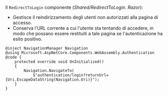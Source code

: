 Il `RedirectToLogin` componente (*Shared/RedirectToLogin. Razor*):

* Gestisce il reindirizzamento degli utenti non autorizzati alla pagina di accesso.
* Conserva l'URL corrente a cui l'utente sta tentando di accedere, in modo che possano essere restituiti a tale pagina se l'autenticazione ha esito positivo.

```razor
@inject NavigationManager Navigation
@using Microsoft.AspNetCore.Components.WebAssembly.Authentication
@code {
    protected override void OnInitialized()
    {
        Navigation.NavigateTo(
            $"authentication/login?returnUrl={Uri.EscapeDataString(Navigation.Uri)}");
    }
}
```
